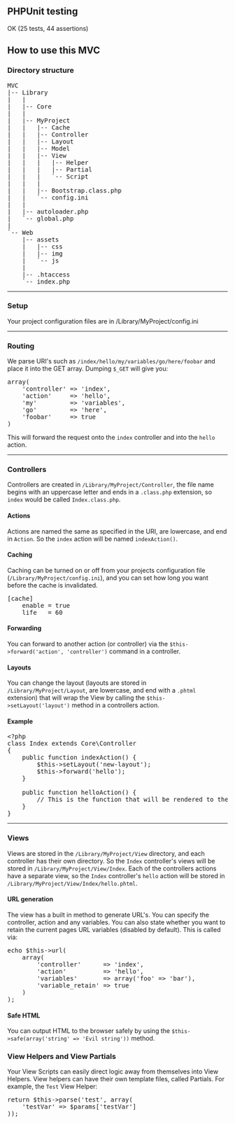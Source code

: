 <h2>PHPUnit testing</h2>

<p>OK (25 tests, 44 assertions)</p>

<h2>How to use this MVC</h2>

<h3>Directory structure</h3>

<pre>
MVC
|-- Library
|   |
|   |-- Core
|   |
|   |-- MyProject
|   |   |-- Cache
|   |   |-- Controller
|   |   |-- Layout
|   |   |-- Model
|   |   |-- View
|   |   |   |-- Helper
|   |   |   |-- Partial
|   |   |   `-- Script
|   |   |
|   |   |-- Bootstrap.class.php
|   |   `-- config.ini
|   |
|   |-- autoloader.php
|   `-- global.php
|
`-- Web
    |-- assets
    |   |-- css
    |   |-- img
    |   `-- js
    |
    |-- .htaccess
    `-- index.php</pre>

<hr />

<h3>Setup</h3>

<p>Your project configuration files are in /Library/MyProject/config.ini</p>

<hr />

<h3>Routing</h3>

<p>We parse URI's such as <code>/index/hello/my/variables/go/here/foobar</code> and place it into the GET array. Dumping <code>$_GET</code> will give you:

<pre>array(
	'controller' => 'index',
	'action'     => 'hello',
	'my'         => 'variables',
	'go'         => 'here',
	'foobar'     => true
)</pre>

<p>This will forward the request onto the <code>index</code> controller and into the <code>hello</code> action.</p>

<hr />

<h3>Controllers</h3>

<p>Controllers are created in <code>/Library/MyProject/Controller</code>, the file name begins with an uppercase letter and ends in a <code>.class.php</code> extension, so <code>index</code> would be called <code>Index.class.php</code>.</p>

<h4>Actions</h4>

<p>Actions are named the same as specified in the URI, are lowercase, and end in <code>Action</code>. So the <code>index</code> action will be named <code>indexAction()</code>.</p>

<h4>Caching</h4>

<p>Caching can be turned on or off from your projects configuration file (<code>/Library/MyProject/config.ini</code>), and you can set how long you want before the cache is invalidated.</p>

<pre>[cache]
    enable = true
    life   = 60</pre>

<h4>Forwarding</h4>

<p>You can forward to another action (or controller) via the <code>$this->forward('action', 'controller')</code> command in a controller.</p>

<h4>Layouts</h4>

<p>You can change the layout (layouts are stored in <code>/Library/MyProject/Layout</code>, are lowercase, and end with a <code>.phtml</code> extension) that will wrap the View by calling the <code>$this->setLayout('layout')</code> method in a controllers action.</p>

<h4>Example</h4>

<pre>&lt;?php
class Index extends Core\Controller
{
	public function indexAction() {
		$this->setLayout('new-layout');
		$this->forward('hello');
	}

	public function helloAction() {
		// This is the function that will be rendered to the browser
	}
}</pre>

<hr />

<h3>Views</h3>

<p>Views are stored in the <code>/Library/MyProject/View</code> directory, and each controller has their own directory. So the <code>Index</code> controller's views will be stored in <code>/Library/MyProject/View/Index</code>. Each of the controllers actions have a separate view, so the <code>Index</code> controller's <code>hello</code> action will be stored in <code>/Library/MyProject/View/Index/hello.phtml</code>.</p>

<h4>URL generation</h4>

<p>The view has a built in method to generate URL's. You can specify the controller, action and any variables. You can also state whether you want to retain the current pages URL variables (disabled by default). This is called via:</p>

<pre>echo $this->url(
	array(
		'controller'      => 'index',
		'action'          => 'hello',
		'variables'       => array('foo' => 'bar'),
		'variable_retain' => true
	)
);</pre>

<h4>Safe HTML</h4>

<p>You can output HTML to the browser safely by using the <code>$this->safe(array('string' => 'Evil string'))</code> method.</p>

<h3>View Helpers and View Partials</h3>

<p>Your View Scripts can easily direct logic away from themselves into View Helpers. View helpers can have their own template files, called Partials. For example, the <code>Test</code> View Helper:</p>

<pre>return $this->parse('test', array(
	'testVar' => $params['testVar']
));</pre>